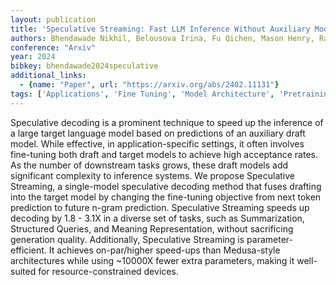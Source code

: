 ```yaml
---
layout: publication
title: 'Speculative Streaming: Fast LLM Inference Without Auxiliary Models'
authors: Bhendawade Nikhil, Belousova Irina, Fu Qichen, Mason Henry, Rastegari Mohammad, Najibi Mahyar
conference: "Arxiv"
year: 2024
bibkey: bhendawade2024speculative
additional_links:
  - {name: "Paper", url: "https://arxiv.org/abs/2402.11131"}
tags: ['Applications', 'Fine Tuning', 'Model Architecture', 'Pretraining Methods', 'Training Techniques']
---
```

Speculative decoding is a prominent technique to speed up the inference of a
large target language model based on predictions of an auxiliary draft model.
While effective, in application-specific settings, it often involves
fine-tuning both draft and target models to achieve high acceptance rates. As
the number of downstream tasks grows, these draft models add significant
complexity to inference systems. We propose Speculative Streaming, a
single-model speculative decoding method that fuses drafting into the target
model by changing the fine-tuning objective from next token prediction to
future n-gram prediction. Speculative Streaming speeds up decoding by 1.8 -
3.1X in a diverse set of tasks, such as Summarization, Structured Queries, and
Meaning Representation, without sacrificing generation quality. Additionally,
Speculative Streaming is parameter-efficient. It achieves on-par/higher
speed-ups than Medusa-style architectures while using ~10000X fewer extra
parameters, making it well-suited for resource-constrained devices.
